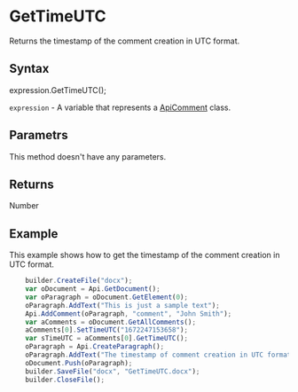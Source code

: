 # GetTimeUTC

Returns the timestamp of the comment creation in UTC format.

## Syntax

expression.GetTimeUTC();

`expression` - A variable that represents a [ApiComment](../ApiComment.md) class.

## Parametrs

This method doesn't have any parameters.

## Returns

Number

## Example

This example shows how to get the timestamp of the comment creation in UTC format.

```javascript
	builder.CreateFile("docx");
	var oDocument = Api.GetDocument();
	var oParagraph = oDocument.GetElement(0);
	oParagraph.AddText("This is just a sample text");
	Api.AddComment(oParagraph, "comment", "John Smith");
	var aComments = oDocument.GetAllComments();
	aComments[0].SetTimeUTC("1672247153658");
	var sTimeUTC = aComments[0].GetTimeUTC();
	oParagraph = Api.CreateParagraph();
	oParagraph.AddText("The timestamp of comment creation in UTC format: " + sTimeUTC);
	oDocument.Push(oParagraph);
	builder.SaveFile("docx", "GetTimeUTC.docx");
	builder.CloseFile();
```